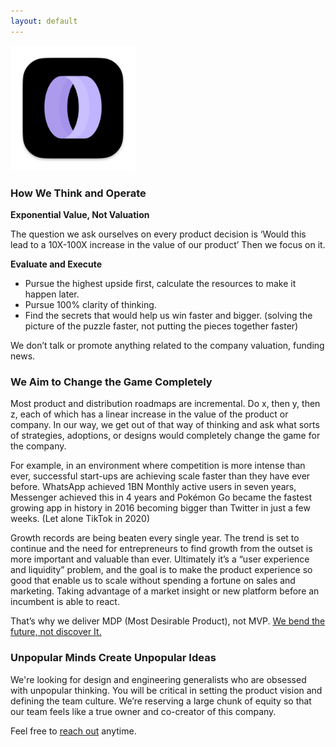 ```yaml
---
layout: default
---
```


<img src="images/gargantua.png" alt="sample image" width="200" height="200">



### How We Think and Operate

**Exponential Value, Not Valuation**

The question we ask ourselves on every product decision is ‘Would this lead to a 10X-100X increase in the value of our product’ Then we focus on it.

**Evaluate and Execute**

- Pursue the highest upside first, calculate the resources to make it happen later.
- Pursue 100% clarity of thinking.
- Find the secrets that would help us win faster and bigger. (solving the picture of the puzzle faster, not putting the pieces together faster)

We don’t talk or promote anything related to the company valuation, funding news.


### We Aim to Change the Game Completely

Most product and distribution roadmaps are incremental. Do x, then y, then z, each of which has a linear increase in the value of the product or company. In our way, we get out of that way of thinking and ask what sorts of strategies, adoptions, or designs would completely change the game for the company.

For example, in an environment where competition is more intense than ever, successful start-ups are achieving scale faster than they have ever before. WhatsApp achieved 1BN Monthly active users in seven years, Messenger achieved this in 4 years and Pokémon Go became the fastest growing app in history in 2016 becoming bigger than Twitter in just a few weeks. (Let alone TikTok in 2020)

Growth records are being beaten every single year. The trend is set to continue and the need for entrepreneurs to find growth from the outset is more important and valuable than ever. Ultimately it’s a “user experience and liquidity” problem, and the goal is to make the product experience so good that enable us to scale without spending a fortune on sales and marketing. Taking advantage of a market insight or new platform before an incumbent is able to react.

That’s why we deliver MDP (Most Desirable Product), not MVP. [We bend the future, not discover It.](http://www.ab0ve.co/2040/06/11/games.html)


### Unpopular Minds Create Unpopular Ideas

We're looking for design and engineering generalists who are obsessed with unpopular thinking. You will be critical in setting the product vision and defining the team culture. We’re reserving a large chunk of equity so that our team feels like a true owner and co-creator of this company.

Feel free to [reach out](mailto:allen@readyplayerx.com) anytime.





